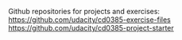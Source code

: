 Github repositories for projects and exercises:
https://github.com/udacity/cd0385-exercise-files
https://github.com/udacity/cd0385-project-starter
